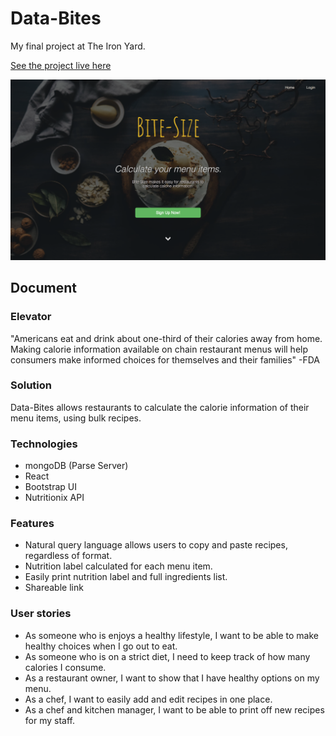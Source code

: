 # Data-Bites

My final project at The Iron Yard.

[See the project live here](https://arydavani.github.io/recipe-final-project/)

![Home Page](./readme/homepage.png)

## Document

### Elevator

  "Americans eat and drink about one-third of their calories away from home. Making calorie information available on chain restaurant menus will help consumers make informed choices for themselves and their families" -FDA

### Solution

  Data-Bites allows restaurants to calculate the calorie information of their menu items, using bulk recipes.

### Technologies

  - mongoDB (Parse Server)
  - React
  - Bootstrap UI
  - Nutritionix API

### Features

  - Natural query language allows users to copy and paste recipes, regardless of format.
  - Nutrition label calculated for each menu item.
  - Easily print nutrition label and full ingredients list.
  - Shareable link

### User stories

  - As someone who is enjoys a healthy lifestyle, I want to be able to make healthy choices when I go out to eat.
  - As someone who is on a strict diet, I need to keep track of how many calories I consume.
  - As a restaurant owner, I want to show that I have healthy options on my menu.
  - As a chef, I want to easily add and edit recipes in one place.
  - As a chef and kitchen manager, I want to be able to print off new recipes for my staff.
